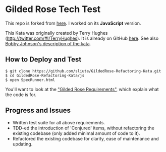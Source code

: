 # Gilded Rose Tech Test

This repo is forked from [here](https://github.com/emilybache/GildedRose-Refactoring-Kata). I worked on its __JavaScript__ version.

This Kata was originally created by Terry Hughes (http://twitter.com/#!/TerryHughes). It is already on GitHub [here](https://github.com/NotMyself/GildedRose). See also [Bobby Johnson's description of the kata](http://iamnotmyself.com/2011/02/13/refactor-this-the-gilded-rose-kata/).

## How to Deploy and Test

```
$ git clone https://github.com/sliute/GildedRose-Refactoring-Kata.git
$ cd GildedRose-Refactoring-Kata/js
$ open SpecRunner.html
```
You'll want to look at the ["Gilded Rose Requirements"](https://github.com/emilybache/GildedRose-Refactoring-Kata/tree/master/GildedRoseRequirements.txt), which explain what the code is for.

## Progress and Issues

* Written test suite for all above requirements.
* TDD-ed the introduction of 'Conjured' items, without refactoring the existing codebase (only added minimal amount of code to it).
* Refactored the existing codebase for clarity, ease of maintenance and updating.
